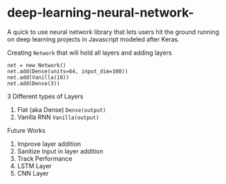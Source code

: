 # deep-learning-neural-network-
A quick to use neural network library that lets users hit the ground running on deep learning projects in Javascript modeled after Keras.

Creating `Network` that will hold all layers and adding layers
```
net = new Network()
net.add(Dense(units=64, input_dim=100))
net.add(Vanilla(10))
net.add(Dense(3))
```


3 Different types of Layers
1. Flat (aka Dense)
   `Dense(output)`
2. Vanilla RNN
   `Vanilla(output)`


Future Works
1. Improve layer addition
2. Sanitize Input in layer addition
3. Track Performance
2. LSTM Layer
3. CNN Layer
